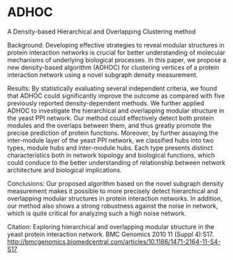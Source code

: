 # ADHOC
A Density-based Hierarchical and Overlapping Clustering method

Background: Developing effective strategies to reveal modular structures in protein interaction networks is crucial for better understanding of molecular mechanisms of underlying biological processes. In this paper, we propose a new density-based algorithm (ADHOC) 
for clustering vertices of a protein interaction network using a novel subgraph density measurement.

Results: By statistically evaluating several independent criteria, we found that ADHOC could significantly improve the outcome as compared with five previously reported density-dependent methods. We further applied ADHOC to investigate the hierarchical and overlapping modular structure in the yeast PPI network. Our method could effectively detect both protein modules and the overlaps between them, and thus greatly promote the precise prediction of protein functions. Moreover, by further assaying the inter-module layer of the yeast PPI network, we classified hubs into two types, module hubs and inter-module hubs. Each type presents distinct characteristics both in network topology and biological functions, which could conduce to the better understanding of relationship between network architecture and biological implications.

Conclusions: Our proposed algorithm based on the novel subgraph density measurement makes it possible to more precisely detect hierarchical and overlapping modular structures in protein interaction networks. In addition, our method also shows a strong robustness against the noise in network, which is quite critical for analyzing such a high noise network.

Citation: Exploring hierarchical and overlapping modular structure in the yeast protein interaction network. BMC Genomics 2010 11 (Suppl 4):S17. http://bmcgenomics.biomedcentral.com/articles/10.1186/1471-2164-11-S4-S17
